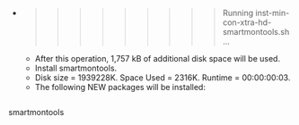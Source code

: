 * >>>>>>>>> Running inst-min-con-xtra-hd-smartmontools.sh ...
  * After this operation, 1,757 kB of additional disk space will be used.
  * Install smartmontools.
  * Disk size = 1939228K. Space Used = 2316K. Runtime = 00:00:00:03.
  * The following NEW packages will be installed:
  ```bash
smartmontools
  ```

